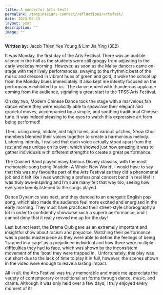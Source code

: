 ```yaml
---
title: A wonderful Arts Fest!
permalink: /tampinesians-connect/reflections/artsfest/
date: 2023-08-15
layout: post
description: ""
image: ""
---
```

**Written by:** Jacob Thien Yee Young & Lim Jia Ying (3E2)

It was Monday, the first day of the Arts Festival. There was an audible silence in the hall as the students were still groggy from adjusting to the early weekday morning. However, as soon as the Malay dancers came on-stage with their lively performances, swaying to the rhythmic beat of the music and dressed in vibrant hues of green and gold, it woke the school up from the Monday blues immediately. It also kept me intently focused on the performance exhibited for us.  The dance ended with thunderous applause coming from the audience, signaling a great start to the TPSS Arts Festival.

On day two, Modern Chinese Dance took the stage with a marvelous fan dance where they were explicitly able to showcase their elegant and graceful moves, accompanied by a simple, and soothing traditional Chinese tune. It was indeed pleasing to the eyes to watch this expressive art form being performed!

Then, using deep, middle, and high tones, and various pitches, Show Choir members blended their voices together to create a harmonious melody. Listening intently, I realised that each voice actually stood apart from the rest and was unique on its own, which showed just how amazing it was to gather individuals with different strengths to create a great performance.

The Concert Band played many famous Disney classics, with the most memorable song being ‘Aladdin: A Whole New World’. I would have to say that this was my favourite part of the Arts Festival as they did a phenomenal job and it felt like I was watching a professional concert band in real life! It was truly awe-inspiring and I’m sure many felt that way too, seeing how everyone keenly listened to the songs played. 

Dance Dynamics was next, and they danced to an energetic English pop song, which also made the audience feel more excited and energised in the early morning. They must have practiced their street-style choreography a lot in order to confidently showcase such a superb performance, and I cannot deny that it really revved me up for the day!

Last but not least, the Drama Club gave us an extremely important and insightful show about racism and prejudice. Watching their performance was a poetic masterpiece as they were able to define the feelings of being ‘trapped in a cage’ as a prejudiced individual and how there were multiple difficulties they had to face, which was shown by the inconsistent movement of the ‘boat’ they were trapped in.  Unfortunately, this play was cut short due to the lack of time to play it in full, however, the scenes shown in the video were enough to leave a lasting impact. 

All in all, the Arts Festival was truly memorable and made me appreciate the variety of contemporary or traditional art forms through dance, music, and drama. Although it was only held over a few days, I truly enjoyed every moment of it!

